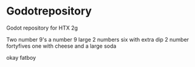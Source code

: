 # Godotrepository
Godot repository for HTX 2g

Two number 9's
a number 9 large
2 numbers six with extra dip
2 number fortyfives
one with cheese
and a large soda

okay fatboy
